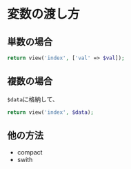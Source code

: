 # 変数の渡し方

## 単数の場合

```php
return view('index', ['val' => $val]);
```

## 複数の場合
`$data`に格納して、

```php
return view('index', $data);
```

## 他の方法
- compact
- swith